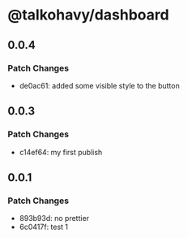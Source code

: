 # @talkohavy/dashboard

## 0.0.4

### Patch Changes

- de0ac61: added some visible style to the button

## 0.0.3

### Patch Changes

- c14ef64: my first publish

## 0.0.1

### Patch Changes

- 893b93d: no prettier
- 6c0417f: test 1
